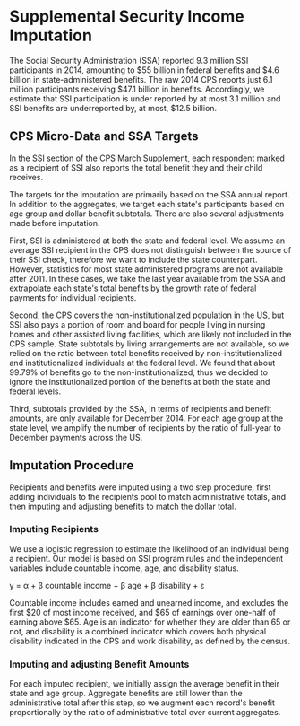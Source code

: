 # Supplemental Security Income Imputation

The Social Security Administration (SSA) reported 9.3 million SSI participants in 2014, amounting to $55 billion in federal benefits and $4.6 billion in state-administered benefits.
The raw 2014 CPS reports just 6.1 million participants receiving $47.1 billion in benefits. Accordingly, we estimate that SSI participation is under reported by at most 3.1 million and SSI benefits are underreported by, at most, $12.5 billion.

## CPS Micro-Data and SSA Targets
In the SSI section of the CPS March Supplement, each respondent marked as a recipient of SSI also reports the total benefit they and their child receives.

The targets for the imputation are primarily based on the SSA annual report.
In addition to the aggregates, we target each state's participants based on age group and dollar benefit subtotals.
There are also several adjustments made before imputation.

First, SSI is administered at both the state and federal level.
We assume an average SSI recipient in the CPS does not distinguish between the source of their SSI check, therefore we want to include the state counterpart.
However, statistics for most state administered programs are not available after 2011.
In these cases, we take the last year available from the SSA and extrapolate each state's total benefits by the growth rate of federal payments for individual recipients.

Second, the CPS covers the non-institutionalized population in the US, but SSI also pays a portion of room and board for people living in nursing homes and other assisted living facilities, which are likely not included in the CPS sample.
State subtotals by living arrangements are not available, so we relied on the ratio between total benefits received by non-institutionalized and institutionalized individuals at the federal level.
We found that about 99.79% of benefits go to the non-institutionalized, thus we decided to ignore the institutionalized portion of the benefits at both the state and federal levels.

Third, subtotals provided by the SSA, in terms of recipients and benefit amounts, are only available for December 2014.
For each age group at the state level, we amplify the number of recipients by the ratio of full-year to December payments across the US.

## Imputation Procedure

Recipients and benefits were imputed using a two step procedure, first adding individuals to the recipients pool to match administrative totals, and then imputing and adjusting benefits to match the dollar total.

### Imputing Recipients

We use a logistic regression to estimate the likelihood of an individual being a recipient.
Our model is based on SSI program rules and the independent variables include countable income, age, and disability status.

y = &alpha; + &beta; countable income + &beta; age + &beta; disability + &epsilon;

Countable income includes earned and unearned income, and excludes the first $20 of most income received, and $65 of earnings over one-half of earning above $65. Age is an indicator for whether they are older than 65 or not, and disability is a combined indicator which covers both physical disability indicated in the CPS and work disability, as defined by the census.

### Imputing and adjusting Benefit Amounts

For each imputed recipient, we initially assign the average benefit in their state and age group. Aggregate benefits are still lower than the administrative total after this step, so we augment each record's benefit proportionally by the ratio of administrative total over current aggregates. 
